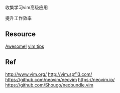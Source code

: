 收集学习vim高级应用

提升工作效率

## Resource

[Awesome!](http://vimawesome.com/)
[vim tips](http://vim.wikia.com/wiki/Vim_Tips_Wiki)

## Ref

http://www.vim.org/
http://vim.spf13.com/
https://github.com/neovim/neovim
https://neovim.io/
https://github.com/Shougo/neobundle.vim
